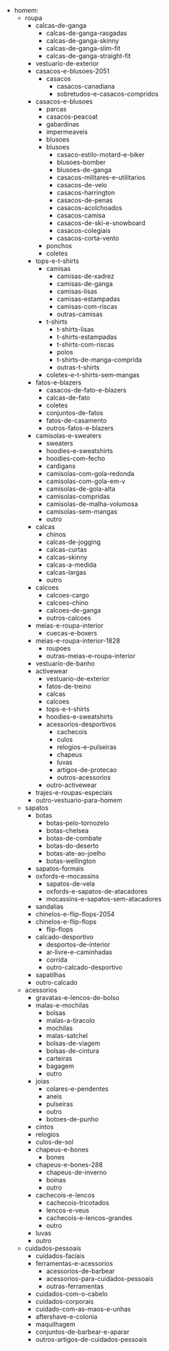 - homem:
	- roupa
		- calcas-de-ganga
			- calcas-de-ganga-rasgadas
			- calcas-de-ganga-skinny
			- calcas-de-ganga-slim-fit
			- calcas-de-ganga-straight-fit
		- vestuario-de-exterior
		- casacos-e-blusoes-2051
			- casacos
				- casacos-canadiana
				- sobretudos-e-casacos-compridos
		- casacos-e-blusoes
			- parcas
			- casacos-peacoat
			- gabardinas
			- impermeaveis
			- blusoes
			- blusoes
				- casaco-estilo-motard-e-biker
				- blusoes-bomber
				- blusoes-de-ganga
				- casacos-militares-e-utilitarios
				- casacos-de-velo
				- casacos-harrington
				- casacos-de-penas
				- casacos-acolchoados
				- casacos-camisa
				- casacos-de-ski-e-snowboard
				- casacos-colegiais
				- casacos-corta-vento
			- ponchos
			- coletes
		- tops-e-t-shirts
			- camisas
				- camisas-de-xadrez
				- camisas-de-ganga
				- camisas-lisas
				- camisas-estampadas
				- camisas-com-riscas
				- outras-camisas
			- t-shirts
				- t-shirts-lisas
				- t-shirts-estampadas
				- t-shirts-com-riscas
				- polos
				- t-shirts-de-manga-comprida
				- outras-t-shirts
			- coletes-e-t-shirts-sem-mangas
		- fatos-e-blazers
			- casacos-de-fato-e-blazers
			- calcas-de-fato
			- coletes
			- conjuntos-de-fatos
			- fatos-de-casamento
			- outros-fatos-e-blazers
		- camisolas-e-sweaters
			- sweaters
			- hoodies-e-sweatshirts
			- hoodies-com-fecho
			- cardigans
			- camisolas-com-gola-redonda
			- camisolas-com-gola-em-v
			- camisolas-de-gola-alta
			- camisolas-compridas
			- camisolas-de-malha-volumosa
			- camisolas-sem-mangas
			- outro
		- calcas
			- chinos
			- calcas-de-jogging
			- calcas-curtas
			- calcas-skinny
			- calcas-a-medida
			- calcas-largas
			- outro
		- calcoes
			- calcoes-cargo
			- calcoes-chino
			- calcoes-de-ganga
			- outros-calcoes
		- meias-e-roupa-interior
			- cuecas-e-boxers
		- meias-e-roupa-interior-1828
			- roupoes
			- outras-meias-e-roupa-interior
		- vestuario-de-banho
		- activewear
			- vestuario-de-exterior
			- fatos-de-treino
			- calcas
			- calcoes
			- tops-e-t-shirts
			- hoodies-e-sweatshirts
			- acessorios-desportivos
				- cachecois
				- culos
				- relogios-e-pulseiras
				- chapeus
				- luvas
				- artigos-de-protecao
				- outros-acessorios
			- outro-activewear
		- trajes-e-roupas-especiais
		- outro-vestuario-para-homem
	- sapatos
		- botas
			- botas-pelo-tornozelo
			- botas-chelsea
			- botas-de-combate
			- botas-do-deserto
			- botas-ate-ao-joelho
			- botas-wellington
		- sapatos-formais
		- oxfords-e-mocassins
			- sapatos-de-vela
			- oxfords-e-sapatos-de-atacadores
			- mocassins-e-sapatos-sem-atacadores
		- sandalias
		- chinelos-e-flip-flops-2054
		- chinelos-e-flip-flops
			- flip-flops
		- calcado-desportivo
			- desportos-de-interior
			- ar-livre-e-caminhadas
			- corrida
			- outro-calcado-desportivo
		- sapatilhas
		- outro-calcado
	- acessorios
		- gravatas-e-lencos-de-bolso
		- malas-e-mochilas
			- bolsas
			- malas-a-tiracolo
			- mochilas
			- malas-satchel
			- bolsas-de-viagem
			- bolsas-de-cintura
			- carteiras
			- bagagem
			- outro
		- joias
			- colares-e-pendentes
			- aneis
			- pulseiras
			- outro
			- botoes-de-punho
		- cintos
		- relogios
		- culos-de-sol
		- chapeus-e-bones
			- bones
		- chapeus-e-bones-288
			- chapeus-de-inverno
			- boinas
			- outro
		- cachecois-e-lencos
			- cachecois-tricotados
			- lencos-e-veus
			- cachecois-e-lencos-grandes
			- outro
		- luvas
		- outro
	- cuidados-pessoais
		- cuidados-faciais
		- ferramentas-e-acessorios
			- acessorios-de-barbear
			- acessorios-para-cuidados-pessoais
			- outras-ferramentas
		- cuidados-com-o-cabelo
		- cuidados-corporais
		- cuidado-com-as-maos-e-unhas
		- aftershave-e-colonia
		- maquilhagem
		- conjuntos-de-barbear-e-aparar
		- outros-artigos-de-cuidados-pessoais
